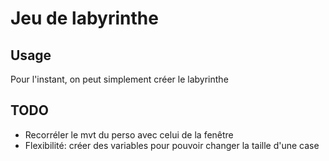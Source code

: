 # Jeu de labyrinthe

## Usage

Pour l'instant, on peut simplement créer le labyrinthe

## TODO

- Recorréler le mvt du perso avec celui de la fenêtre
- Flexibilité: créer des variables pour pouvoir changer la taille d'une case